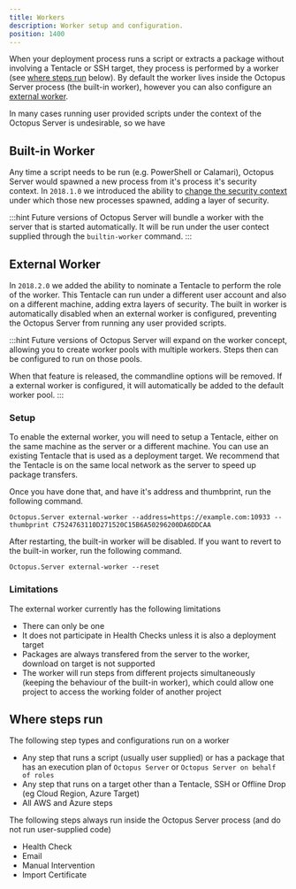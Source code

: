 ```yaml
---
title: Workers
description: Worker setup and configuration.
position: 1400
---
```


When your deployment process runs a script or extracts a package without involving a Tentacle or SSH target, they process is performed by a worker (see [where steps run](#where-steps-run) below). By default the worker lives inside the Octopus Server process (the built-in worker), however you can also configure an [external worker](#external-worker). 

In many cases running user provided scripts under the context of the Octopus Server is undesirable, so we have 

## Built-in Worker

Any time a script needs to be run (e.g. PowerShell or Calamari), Octopus Server would spawned a new process from it's process it's security context. In `2018.1.0` we introduced the ability to [change the security context](docs/administration/security/built-in-worker) under which those new processes spawned, adding a layer of security.

:::hint
Future versions of Octopus Server will bundle a worker with the server that is started automatically. It will be run under the user contect supplied through the `builtin-worker` command.
:::

## External Worker

In `2018.2.0` we added the ability to nominate a Tentacle to perform the role of the worker. This Tentacle can run under a different user account and also on a different machine, adding extra layers of security. The built in worker is automatically disabled when an external worker is configured, preventing the Octopus Server from running any user provided scripts.

:::hint
Future versions of Octopus Server will expand on the worker concept, allowing you to create worker pools with multiple workers. Steps then can be configured to run on those pools.

When that feature is released, the commandline options will be removed. If a external worker is configured, it will automatically be added to the default worker pool.
:::

### Setup

To enable the external worker, you will need to setup a Tentacle, either on the same machine as the server or a different machine. You can use an existing Tentacle that is used as a deployment target. We recommend that the Tentacle is on the same local network as the server to speed up package transfers.

Once you have done that, and have it's address and thumbprint, run the following command.

```
Octopus.Server external-worker --address=https://example.com:10933 --thumbprint C7524763110D271520C15B6A50296200DA6DDCAA
```

After restarting, the built-in worker will be disabled. If you want to revert to the built-in worker, run the following command.

```
Octopus.Server external-worker --reset
```

### Limitations
The external worker currently has the following limitations
- There can only be one
- It does not participate in Health Checks unless it is also a deployment target
- Packages are always transfered from the server to the worker, download on target is not supported
- The worker will run steps from different projects simultaneously (keeping the behaviour of the built-in worker), which could allow one project to access the working folder of another project 

## Where steps run
The following step types and configurations run on a worker
- Any step that runs a script (usually user supplied) or has a package that has an execution plan of `Octopus Server` or `Octopus Server on behalf of roles`
- Any step that runs on a target other than a Tentacle, SSH or Offline Drop (eg Cloud Region, Azure Target)
- All AWS and Azure steps

The following steps always run inside the Octopus Server process (and do not run user-supplied code)
- Health Check
- Email
- Manual Intervention
- Import Certificate
